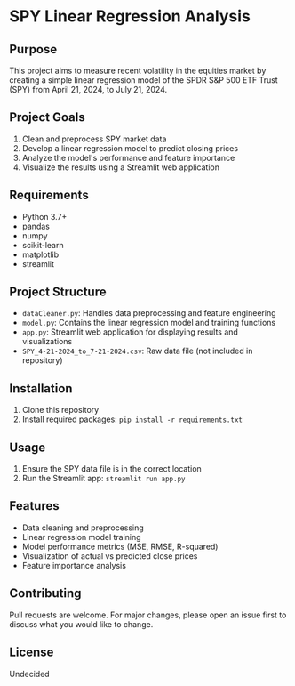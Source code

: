 # SPY Linear Regression Analysis

## Purpose
This project aims to measure recent volatility in the equities market by creating a simple linear regression model of the SPDR S&P 500 ETF Trust (SPY) from April 21, 2024, to July 21, 2024.

## Project Goals
1. Clean and preprocess SPY market data
2. Develop a linear regression model to predict closing prices
3. Analyze the model's performance and feature importance
4. Visualize the results using a Streamlit web application

## Requirements
- Python 3.7+
- pandas
- numpy
- scikit-learn
- matplotlib
- streamlit

## Project Structure
- `dataCleaner.py`: Handles data preprocessing and feature engineering
- `model.py`: Contains the linear regression model and training functions
- `app.py`: Streamlit web application for displaying results and visualizations
- `SPY_4-21-2024_to_7-21-2024.csv`: Raw data file (not included in repository)

## Installation
1. Clone this repository
2. Install required packages: `pip install -r requirements.txt`

## Usage
1. Ensure the SPY data file is in the correct location
2. Run the Streamlit app: `streamlit run app.py`

## Features
- Data cleaning and preprocessing
- Linear regression model training
- Model performance metrics (MSE, RMSE, R-squared)
- Visualization of actual vs predicted close prices
- Feature importance analysis

## Contributing
Pull requests are welcome. For major changes, please open an issue first to discuss what you would like to change.

## License
Undecided